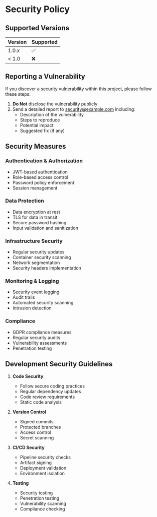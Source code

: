 # Security Policy

## Supported Versions

| Version | Supported          |
| ------- | ------------------ |
| 1.0.x   | :white_check_mark: |
| < 1.0   | :x:                |

## Reporting a Vulnerability

If you discover a security vulnerability within this project, please follow these steps:

1. **Do Not** disclose the vulnerability publicly
2. Send a detailed report to security@example.com including:
   - Description of the vulnerability
   - Steps to reproduce
   - Potential impact
   - Suggested fix (if any)

## Security Measures

### Authentication & Authorization
- JWT-based authentication
- Role-based access control
- Password policy enforcement
- Session management

### Data Protection
- Data encryption at rest
- TLS for data in transit
- Secure password hashing
- Input validation and sanitization

### Infrastructure Security
- Regular security updates
- Container security scanning
- Network segmentation
- Security headers implementation

### Monitoring & Logging
- Security event logging
- Audit trails
- Automated security scanning
- Intrusion detection

### Compliance
- GDPR compliance measures
- Regular security audits
- Vulnerability assessments
- Penetration testing

## Development Security Guidelines

1. **Code Security**
   - Follow secure coding practices
   - Regular dependency updates
   - Code review requirements
   - Static code analysis

2. **Version Control**
   - Signed commits
   - Protected branches
   - Access control
   - Secret scanning

3. **CI/CD Security**
   - Pipeline security checks
   - Artifact signing
   - Deployment validation
   - Environment isolation

4. **Testing**
   - Security testing
   - Penetration testing
   - Vulnerability scanning
   - Compliance checking 